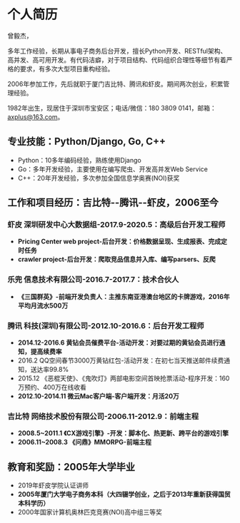 # 个人简历

曾毅杰，

多年工作经验，长期从事电子商务后台开发，擅长Python开发、RESTful架构、高并发、高可用开发。有代码洁癖，对于项目结构、代码组织合理性等细节有着严格的要求，有多次大型项目重构经验。

2006年参加工作，先后就职于厦门吉比特、腾讯和虾皮。期间两次创业，积累管理经验。

1982年出生，现居住于深圳市宝安区；电话/微信：180 3809 0141，邮箱：axplus@163.com。

## 专业技能：Python/Django, Go, C++

* Python：10多年编码经验，熟练使用Django
* Go：多年开发经验，主要使用在编写爬虫、开发高并发Web Service
* C++：20年开发经验，多次参加全国信息学奥赛(NOI)获奖

## 工作和项目经历：吉比特--腾讯--虾皮，2006至今

### 虾皮 深圳研发中心大数据组-2017.9-2020.5：高级后台开发工程师

* **Pricing Center web project-后台开发：价格数据呈现、生成报表、完成定时任务**
* **crawler project-后台开发：爬取竞品信息并入库、编写parsers、反爬**

### 乐兜 信息技术有限公司-2016.7-2017.7：技术合伙人

* **《三国群英》-前端开发负责人：主推东南亚港澳台地区的卡牌游戏，2016年平均月流水500万**

### 腾讯 科技(深圳)有限公司-2012.10-2016.6：后台开发工程师

* **2014.12-2016.6 黄钻会员催费平台-活动开发：对要过期的黄钻会员进行通知，提高续费率**
* 2016.2 QQ空间春节3000万黄钻红包-活动开发：在初七当天推送邮件续费通知，送达率99.8%
* 2015.12 《恶棍天使》、《鬼吹灯》两部电影空间首映抢票活动-程序开发：160万预约、400万在线收看
* **2012.10-2014.11 微云Mac客户端-客户端开发：月活20万**

### 吉比特 网络技术股份有限公司-2006.11-2012.9：前端主程

* **2008.5~2011.1 《CX游戏引擎》-开发：脚本化、热更新、跨平台的游戏引擎**
* **2006.11~2008.3 《问鼎》MMORPG-前端主程**

## 教育和奖励：2005年大学毕业

* 2019年虾皮学院认证讲师
* **2005年厦门大学电子商务本科（大四辍学创业，之后于2013年重新获得国贸本科学历）**
* 2000年国家计算机奥林匹克竞赛(NOI)高中组三等奖 

